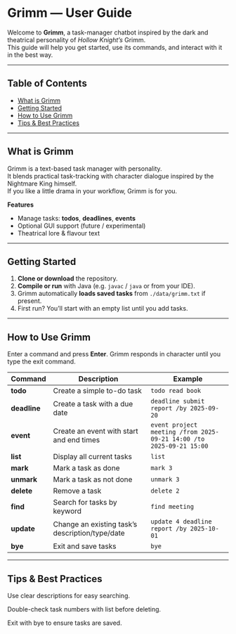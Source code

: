 # Grimm — User Guide

Welcome to **Grimm**, a task-manager chatbot inspired by the dark and theatrical personality of *Hollow Knight’s* Grimm.  
This guide will help you get started, use its commands, and interact with it in the best way.

---

## Table of Contents
- [What is Grimm](#what-is-grimm)
- [Getting Started](#getting-started)
- [How to Use Grimm](#how-to-use-grimm)
- [Tips & Best Practices](#tips--best-practices)
---

## What is Grimm
Grimm is a text-based task manager with personality.  
It blends practical task-tracking with character dialogue inspired by the Nightmare King himself.  
If you like a little drama in your workflow, Grimm is for you.

**Features**
- Manage tasks: **todos**, **deadlines**, **events**
- Optional GUI support (future / experimental)
- Theatrical lore & flavour text

---

## Getting Started
1. **Clone or download** the repository.
2. **Compile or run** with Java (e.g. `javac` / `java` or from your IDE).
3. Grimm automatically **loads saved tasks** from `./data/grimm.txt` if present.
4. First run? You’ll start with an empty list until you add tasks.

---

## How to Use Grimm
Enter a command and press **Enter**. Grimm responds in character until you type the exit command.

| Command | Description | Example |
|--------|------------|---------|
| **todo** | Create a simple to-do task | `todo read book` |
| **deadline** | Create a task with a due date | `deadline submit report /by 2025-09-20` |
| **event** | Create an event with start and end times | `event project meeting /from 2025-09-21 14:00 /to 2025-09-21 15:00` |
| **list** | Display all current tasks | `list` |
| **mark** | Mark a task as done | `mark 3` |
| **unmark** | Mark a task as not done | `unmark 3` |
| **delete** | Remove a task | `delete 2` |
| **find** | Search for tasks by keyword | `find meeting` |
| **update** | Change an existing task’s description/type/date | `update 4 deadline report /by 2025-10-01` |
| **bye** | Exit and save tasks | `bye` |

---

## Tips & Best Practices

Use clear descriptions for easy searching.

Double-check task numbers with list before deleting.

Exit with bye to ensure tasks are saved.

 
